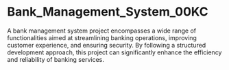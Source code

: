 # Bank_Management_System_00KC
A bank management system project encompasses a wide range of functionalities aimed at streamlining banking operations, improving customer experience, and ensuring security. By following a structured development approach, this project can significantly enhance the efficiency and reliability of banking services.
